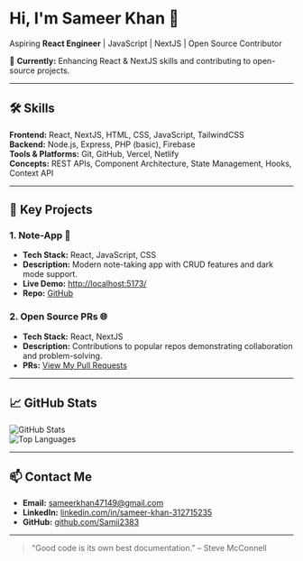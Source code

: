 # Hi, I'm Sameer Khan 👋
Aspiring **React Engineer** | JavaScript | NextJS | Open Source Contributor

🚀 **Currently:** Enhancing React & NextJS skills and contributing to open-source projects.

---

## 🛠 Skills

**Frontend:** React, NextJS, HTML, CSS, JavaScript, TailwindCSS  
**Backend:** Node.js, Express, PHP (basic), Firebase  
**Tools & Platforms:** Git, GitHub, Vercel, Netlify  
**Concepts:** REST APIs, Component Architecture, State Management, Hooks, Context API  

---

## 📂 Key Projects

### **1. Note-App** 📝
- **Tech Stack:** React, JavaScript, CSS  
- **Description:** Modern note-taking app with CRUD features and dark mode support.  
- **Live Demo:** [ http://localhost:5173/](#)  
- **Repo:** [GitHub](https://github.com/Samii2383/Note-App)

### **2. Open Source PRs** 🌐
- **Tech Stack:** React, NextJS  
- **Description:** Contributions to popular repos demonstrating collaboration and problem-solving.  
- **PRs:** [View My Pull Requests](https://github.com/Samii2383?tab=pulls)

---

## 📈 GitHub Stats

![GitHub Stats](https://github-readme-stats.vercel.app/api?username=Samii2383&show_icons=true&theme=radical)  
![Top Languages](https://github-readme-stats.vercel.app/api/top-langs/?username=Samii2383&layout=compact&theme=radical)

---

## 📫 Contact Me

- **Email:** sameerkhan47149@gmail.com  
- **LinkedIn:** [linkedin.com/in/sameer-khan-312715235](https://www.linkedin.com/in/sameer-khan-312715235)  
- **GitHub:** [github.com/Samii2383](https://github.com/Samii2383)

---

> “Good code is its own best documentation.” – Steve McConnell


